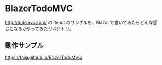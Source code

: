 ﻿# BlazorTodoMVC

http://todomvc.com/ の React のサンプルを、Blazor で書いてみたらどんな感じになるかやってみたリポジトリ。

## 動作サンプル

https://taiju.github.io/BlazorTodoMVC/